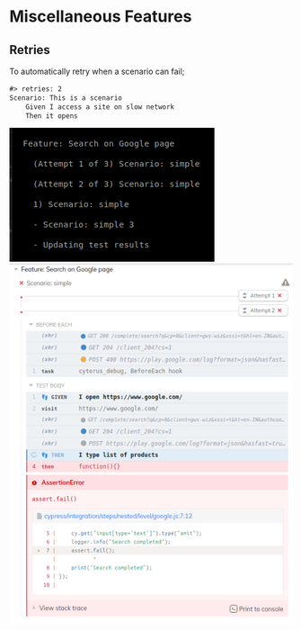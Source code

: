 # Miscellaneous Features

## Retries

To automatically retry when a scenario can fail;

```feature
#> retries: 2
Scenario: This is a scenario
    Given I access a site on slow network
    Then it opens
```

![](./imgs/retries_cli.png)
![](./imgs/retries_dashboard.png)